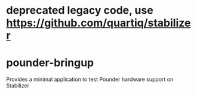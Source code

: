 # deprecated legacy code, use https://github.com/quartiq/stabilizer

# pounder-bringup
Provides a minimal application to test Pounder hardware support on Stabilizer
